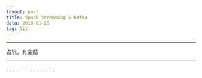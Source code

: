 ```yaml
---
layout: post
title: Spark Streaming & Kafka
data: 2018-01-26
tag: Git
---
```


------

占坑，有空贴

------

.
.
.
.
.
.
.
.
.
.
.
.
.
.
....